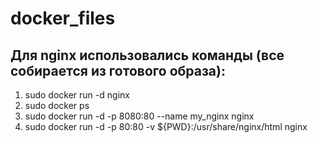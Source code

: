 # docker_files
## Для nginx использовались команды (все собирается из готового образа):
1. sudo docker run -d nginx <br />
2. sudo docker ps <br />
3. sudo docker run -d -p 8080:80 --name my_nginx nginx <br />
4. sudo docker run -d -p 80:80 -v ${PWD}:/usr/share/nginx/html nginx <br />
